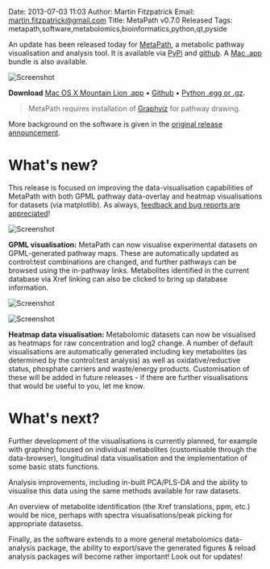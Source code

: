 Date: 2013-07-03 11:03
Author: Martin Fitzpatrick
Email: martin.fitzpatrick@gmail.com
Title: MetaPath v0.7.0 Released	
Tags: metapath,software,metabolomics,bioinformatics,python,qt,pyside

An update has been released today for [MetaPath][metapath-github], a metabolic pathway visualisation and analysis tool. It is available  via [PyPi][metapath-pypi] and [github][metapath-github]. A [Mac .app][metapath-macapp] bundle is also available.

![Screenshot](/static/images/software/metapath_0.7.0_screenshot.png)

**Download** [Mac OS X Mountain Lion .app][metapath-macapp] &bull; [Github][metapath-github] &bull; [Python .egg or .gz][metapath-pypi].

> MetaPath requires installation of [Graphviz][graphviz] for pathway drawing.

More background on the software is given in the [original release announcement][metapath-release-initial].

# What's new?

This release is focused on improving the data-visualisation capabilities of MetaPath with both GPML pathway data-overlay and heatmap visualisations for datasets (via matplotlib). As always, [feedback and bug reports are appreciated][metapath-github-issues]!

![Screenshot](/static/images/software/metapath_0.7.0_screenshot-1.png)

**GPML visualisation:** MetaPath can now visualise experimental datasets on GPML-generated pathway maps. These are automatically updated as control:test combinations are changed, and further pathways can be browsed using the in-pathway links. Metabolites identified in the current database via Xref linking can also be clicked to bring up database information.

![Screenshot](/static/images/software/metapath_0.7.0_screenshot-3.png)

![Screenshot](/static/images/software/metapath_0.7.0_screenshot-2.png)

**Heatmap data visualisation:** Metabolomic datasets can now be visualised as heatmaps for raw concentration and log2 change. A number of default visualisations are automatically generated including key metabolites (as determined by the control:test analysis) as well as oxidative/reductive status, phosphate carriers and waste/energy products. Customisation of these will be added in future releases - if there are further visualisations that would be useful to you, let me know.

# What's next?

Further development of the visualisations is currently planned, for example with graphing focused on individual metabolites (customisable through the data-browser), longitudinal data visualisation and the implementation of some basic stats functions.

Analysis improvements, including in-built PCA/PLS-DA and the ability to visualise this data using the same methods available for raw datasets.

An overview of metabolite identification (the Xref translations, ppm, etc.) would be nice, perhaps with spectra visualisations/peak picking for appropriate datasetss.

Finally, as the software extends to a more general metabolomics data-analysis package, the ability to export/save the generated figures & reload analysis packages will become rather important! Look out for updates!
 
[metapath-github]: https://github.com/mfitzp/metapath
[metapath-github-issues]: https://github.com/mfitzp/metapath/issues
[metacyc]: http://metacyc.org
[metapath-macapp]: http://download.martinfitzpatrick.name/MetaPath.dmg
[metapath-pypi]: https://pypi.python.org/pypi/metapath
[graphviz]: http://www.graphviz.org/
[metapath-release-initial]: http://martinfitzpatrick.name/article/metapath-v0.5.1-released
[kegg]: http://kegg.jp/
[gpml2svg]: http://martinfitzpatrick.name/article/gpml2svg-a-command-line-svg-renderer-for-gpml-pathways-released
